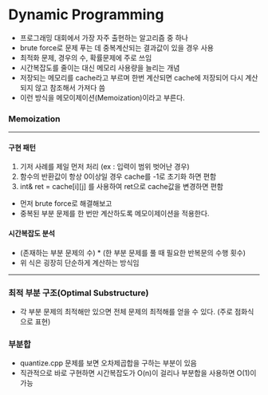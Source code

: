 # Dynamic Programming

* 프로그래밍 대회에서 가장 자주 출현하는 알고리즘 중 하나
* brute force로 문제 푸는 데 중복계산되는 결과값이 있을 경우 사용
* 최적화 문제, 경우의 수, 확률문제에 주로 쓰임
* 시간복잡도를 줄이는 대신 메모리 사용량을 늘리는 개념
* 저장되는 메모리를 cache라고 부르며 한번 계산되면 cache에 저장되어 다시 계산되지 않고 참조해서 가져다 씀
* 이런 방식을 메모이제이션(Memoization)이라고 부른다.

### Memoization
-------------------------------------------
#### 구현 패턴
1. 기저 사례를 제일 먼저 처리 (ex : 입력이 범위 벗어난 경우)
2. 함수의 반환값이 항상 0이상일 경우 cache를 -1로 초기화 하면 편함
3. int& ret = cache[i][j] 를 사용하여 ret으로 cache값을 변경하면 편함

* 먼저 brute force로 해결해보고
* 중복된 부분 문제를 한 번만 계산하도록 메모이제이션을 적용한다.

#### 시간복잡도 분석
* (존재하는 부분 문제의 수) * (한 부분 문제를 풀 때 필요한 반복문의 수행 횟수)
* 위 식은 굉장히 단순하게 계산하는 방식임

-------------------------------------------
### 최적 부분 구조(Optimal Substructure)
* 각 부분 문제의 최적해만 있으면 전체 문제의 최적해를 얻을 수 있다. (주로 점화식으로 표현)
   
### 부분합
* quantize.cpp 문제를 보면 오차제곱합을 구하는 부분이 있음
* 직관적으로 바로 구현하면 시간복잡도가 O(n)이 걸리나 부분합을 사용하면 O(1)이 가능
